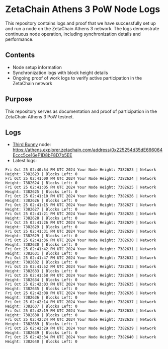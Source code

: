 # ZetaChain Athens 3 PoW Node Logs
This repository contains logs and proof that we have successfully set up and run a node on the ZetaChain Athens 3 network. The logs demonstrate continuous node operation, including synchronization details and performance.

## Contents
- Node setup information
- Synchronization logs with block height details
- Ongoing proof of work logs to verify active participation in the ZetaChain network

## Purpose
This repository serves as documentation and proof of participation in the ZetaChain Athens 3 PoW testnet.

## Logs

- [Third Bunny](https://thirdbunny.xyz/) node: https://athens.explorer.zetachain.com/address/0x225254d35dE666064Eccc5ce16eF1D8bF8D7b5EE
- Latest logs:
```
Fri Oct 25 02:40:54 PM UTC 2024 Your Node Height: 7382623 | Network Height: 7382623 | Blocks Left: 0
Fri Oct 25 02:41:00 PM UTC 2024 Your Node Height: 7382624 | Network Height: 7382624 | Blocks Left: 0
Fri Oct 25 02:41:05 PM UTC 2024 Your Node Height: 7382625 | Network Height: 7382625 | Blocks Left: 0
Fri Oct 25 02:41:10 PM UTC 2024 Your Node Height: 7382626 | Network Height: 7382626 | Blocks Left: 0
Fri Oct 25 02:41:15 PM UTC 2024 Your Node Height: 7382627 | Network Height: 7382627 | Blocks Left: 0
Fri Oct 25 02:41:21 PM UTC 2024 Your Node Height: 7382628 | Network Height: 7382628 | Blocks Left: 0
Fri Oct 25 02:41:26 PM UTC 2024 Your Node Height: 7382629 | Network Height: 7382629 | Blocks Left: 0
Fri Oct 25 02:41:31 PM UTC 2024 Your Node Height: 7382629 | Network Height: 7382629 | Blocks Left: 0
Fri Oct 25 02:41:36 PM UTC 2024 Your Node Height: 7382630 | Network Height: 7382630 | Blocks Left: 0
Fri Oct 25 02:41:42 PM UTC 2024 Your Node Height: 7382631 | Network Height: 7382631 | Blocks Left: 0
Fri Oct 25 02:41:47 PM UTC 2024 Your Node Height: 7382632 | Network Height: 7382632 | Blocks Left: 0
Fri Oct 25 02:41:52 PM UTC 2024 Your Node Height: 7382633 | Network Height: 7382633 | Blocks Left: 0
Fri Oct 25 02:41:58 PM UTC 2024 Your Node Height: 7382634 | Network Height: 7382634 | Blocks Left: 0
Fri Oct 25 02:42:03 PM UTC 2024 Your Node Height: 7382635 | Network Height: 7382635 | Blocks Left: 0
Fri Oct 25 02:42:08 PM UTC 2024 Your Node Height: 7382636 | Network Height: 7382636 | Blocks Left: 0
Fri Oct 25 02:42:14 PM UTC 2024 Your Node Height: 7382637 | Network Height: 7382637 | Blocks Left: 0
Fri Oct 25 02:42:19 PM UTC 2024 Your Node Height: 7382638 | Network Height: 7382638 | Blocks Left: 0
Fri Oct 25 02:42:24 PM UTC 2024 Your Node Height: 7382638 | Network Height: 7382639 | Blocks Left: 1
Fri Oct 25 02:42:29 PM UTC 2024 Your Node Height: 7382639 | Network Height: 7382639 | Blocks Left: 0
Fri Oct 25 02:42:34 PM UTC 2024 Your Node Height: 7382640 | Network Height: 7382640 | Blocks Left: 0
```
